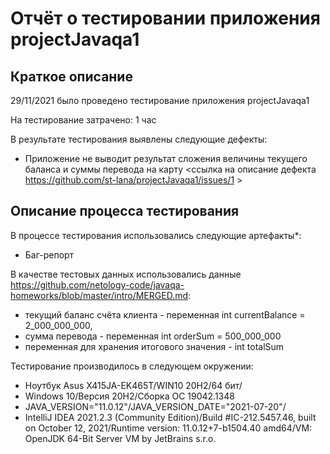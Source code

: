 # Отчёт о тестировании приложения projectJavaqa1

## Краткое описание

29/11/2021  было проведено тестирование приложения projectJavaqa1

На тестирование затрачено: 1 час

В результате тестирования выявлены следующие дефекты:
* Приложение не выводит результат сложения величины текущего баланса и суммы перевода на карту <ссылка на описание дефекта
https://github.com/st-lana/projectJavaqa1/issues/1 >

## Описание процесса тестирования

В процессе тестирования использовались следующие артефакты*:
* Баг-репорт


В качестве тестовых данных использовались данные <https://github.com/netology-code/javaqa-homeworks/blob/master/intro/MERGED.md>:

* текущий баланс счёта клиента - переменная int currentBalance = 2_000_000_000,
* сумма перевода - переменная int orderSum = 500_000_000
* переменная для хранения итогового значения - int totalSum 


Тестирование производилось в следующем окружении:
* Ноутбук Asus X415JA-EK465T/WIN10 20H2/64 бит/
* Windows 10/Версия 20H2/Сборка ОС 19042.1348
* JAVA_VERSION="11.0.12"/JAVA_VERSION_DATE="2021-07-20"/ 
* IntelliJ IDEA 2021.2.3 (Community Edition)/Build #IC-212.5457.46, built on October 12, 2021/Runtime version: 11.0.12+7-b1504.40 amd64/VM: OpenJDK 64-Bit Server VM by JetBrains s.r.o.
